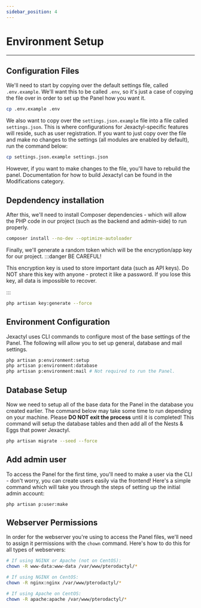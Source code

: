 ```yaml
---
sidebar_position: 4
---
```


# Environment Setup
***

## Configuration Files
We'll need to start by copying over the default settings file, called `.env.example`. We'll want
this to be called `.env`, so it's just a case of copying the file over in order to set up the Panel
how you want it.

```bash
cp .env.example .env
```

We also want to copy over the `settings.json.example` file into a file called `settings.json`. 
This is where configurations for Jexactyl-specific features will reside, such as user registration.
If you want to just copy over the file and make no changes to the settings (all modules are enabled by default), 
run the command below:

```bash
cp settings.json.example settings.json
```

However, if you want to make changes to the file, you'll have to rebuild the panel. 
Documentation for how to build Jexactyl can be found in the Modifications category.

## Depdendency installation
After this, we'll need to install Composer dependencies - which will allow the PHP code in our project
(such as the backend and admin-side) to run properly.

```bash
composer install --no-dev --optimize-autoloader
```

Finally, we'll generate a random token which will be the encryption/app key for our project.
:::danger BE CAREFUL!

This encryption key is used to store important data (such as API keys).
Do NOT share this key with anyone - protect it like a password.
If you lose this key, all data is impossible to recover.

:::

```bash
php artisan key:generate --force
```

## Environment Configuration
Jexactyl uses CLI commands to configure most of the base settings of the Panel.
The following will allow you to set up general, database and mail settings.

```bash
php artisan p:environment:setup
php artisan p:environment:database
php artisan p:environment:mail # Not required to run the Panel.
```

## Database Setup
Now we need to setup all of the base data for the Panel in the database you created earlier. The command below may take some time to run depending on your machine. Please **DO NOT exit the process** until it is completed! This command will setup the database tables and then add all of the Nests & Eggs that power Jexactyl.

```bash
php artisan migrate --seed --force
```

## Add admin user
To access the Panel for the first time, you'll need to make a user via the CLI - don't worry, you can 
create users easily via the frontend! Here's a simple command which will take you through the steps of
setting up the initial admin account:
```
php artisan p:user:make
```

## Webserver Permissions
In order for the webserver you're using to access the Panel files, we'll need to assign it permissions
with the `chown` command. Here's how to do this for all types of webservers:
```bash
# If using NGINX or Apache (not on CentOS):
chown -R www-data:www-data /var/www/pterodactyl/*

# If using NGINX on CentOS:
chown -R nginx:nginx /var/www/pterodactyl/*

# If using Apache on CentOS:
chown -R apache:apache /var/www/pterodactyl/*
```